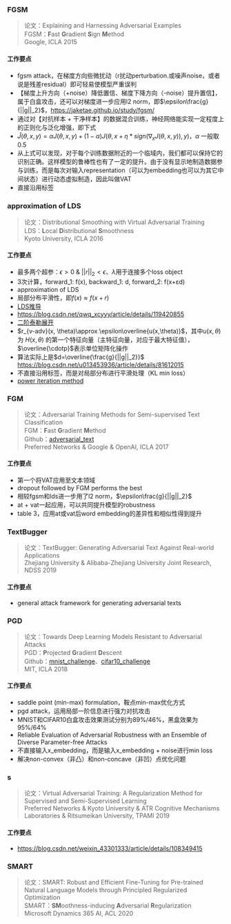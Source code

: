 ### FGSM
> 论文：Explaining and Harnessing Adversarial Examples  
> FGSM：**F**ast **G**radient **S**ign **M**ethod  
> Google, ICLA 2015

#### 工作要点
- fgsm attack，在梯度方向些微扰动（r扰动perturbation.或噪声noise，或者说是残差residual）即可轻易使模型严重误判
- 【梯度上升方向（+noise）降低置信、梯度下降方向（-noise）提升置信】，属于白盒攻击，还可以对梯度进一步应用l2 norm，即$\epsilon\frac{g}{||g||_2}$，https://jaketae.github.io/study/fgsm/
- 通过对【对抗样本 + 干净样本】的数据混合训练，神经网络能实现一定程度上的正则化与泛化增强，即下式
- $\hat{J}(\theta, x, y)=\alpha J(\theta, x, y) + (1-\alpha)J(\theta, x+\eta*sign(\nabla_x J(\theta, x, y)), y)$，$\alpha$ 一般取0.5
- 从上式可以发现，对于每个训练数据附近的一个临域内，我们都可以保持它的识别正确。这样模型的鲁棒性也有了一定的提升。由于没有显示地制造数据参与训练，而是每次对输入representation（可以为embedding也可以为其它中间状态）进行动态虚拟制造，因此叫做VAT
- 直接沿用标签

### approximation of LDS
> 论文：Distributional Smoothing with Virtual Adversarial Training  
> LDS：**L**ocal **D**istributional **S**moothness  
> Kyoto University, ICLA 2016

#### 工作要点
- 最多两个超参：$\epsilon \gt 0\ \&\ ||r||_2 \lt \epsilon$、$\lambda$用于连接多个loss object
- 3次计算，forward_1: f(x), backward_1: d, forward_2: f(x+εd)
- approximation of LDS
- 局部分布平滑性，即$f(x)\approx f(x+r)$
- [LDS推导](https://blog.csdn.net/kearney1995/article/details/79970934)
- https://blog.csdn.net/qwq_xcyyy/article/details/119420855
- [二阶泰勒展开](https://www.cnblogs.com/aoru45/p/13876279.html)
- $r_{v-adv}(x, \theta)\approx \epsilon\overline{u(x,\theta)}$，其中$u(x,\theta)$为 $H(x,\theta)$ 的第一个特征向量（主特征向量，对应于最大特征值），$\overline{\cdotp}$表示单位矩阵化操作
- 算法实际上是$d=\overline{\frac{g}{||g||_2}}$ https://blog.csdn.net/u013453936/article/details/81612015
- 不直接沿用标签，而是对局部分布进行平滑处理（KL min loss）
- [power iteration method](https://blog.csdn.net/qq_44154915/article/details/133957332)

### FGM
> 论文：Adversarial Training Methods for Semi-supervised Text Classification  
> FGM：**F**ast **G**radient **M**ethod  
> Github：[adversarial_text](https://github.com/tensorflow/models/tree/master/research/adversarial_text)  
> Preferred Networks & Google & OpenAI, ICLA 2017

#### 工作要点
- 第一个将VAT应用至文本领域
- dropout followed by FGM performs the best
- 相较fgsm和lds进一步用了l2 norm，$\epsilon\frac{g}{||g||_2}$
- at + vat一起应用，可以共同提升模型的robustness
- table 3，应用at或vat后word embedding的差异性和相似性得到提升

### TextBugger
> 论文：TextBugger: Generating Adversarial Text Against Real-world Applications  
> Zhejiang University & Alibaba-Zhejiang University Joint Research, NDSS 2019

#### 工作要点
- general attack framework for generating adversarial texts

### PGD
> 论文：Towards Deep Learning Models Resistant to Adversarial Attacks  
> PGD：**P**rojected **G**radient **D**escent  
> Github：[mnist_challenge](https://github.com/MadryLab/mnist_challenge)、[cifar10_challenge](https://github.com/MadryLab/cifar10_challenge)  
> MIT, ICLA 2018

#### 工作要点
- saddle point (min-max) formulation，鞍点min-max优化方式
- pgd attack，运用局部一阶信息进行强力对抗攻击
- MNIST和CIFAR10白盒攻击效果测试分别为89%/46%，黑盒效果为95%/64%
- Reliable Evaluation of Adversarial Robustness with an Ensemble of Diverse 
Parameter-free Attacks
- 不直接输入x_embedding，而是输入x_embedding + noise进行min loss
- 解决non-convex（非凸）和non-concave（非凹）点优化问题

### s
> 论文：Virtual Adversarial Training: A Regularization Method for Supervised and Semi-Supervised Learning  
> Preferred Networks & Kyoto University & ATR Cognitive Mechanisms Laboratories & Ritsumeikan University, TPAMI 2019

#### 工作要点
- https://blog.csdn.net/weixin_43301333/article/details/108349415


### SMART
> 论文：SMART: Robust and Efficient Fine-Tuning for Pre-trained Natural Language Models through Principled Regularized Optimization  
> SMART：**SM**oothness-inducing **A**dversarial **R**egularization  
> Microsoft Dynamics 365 AI, ACL 2020